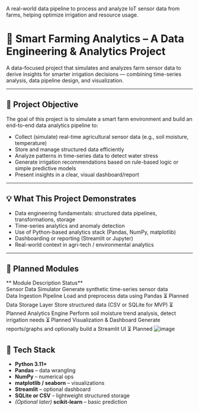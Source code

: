 
A real-world data pipeline to process and analyze IoT sensor data from farms, helping optimize irrigation and resource usage.

# 🌿 Smart Farming Analytics – A Data Engineering & Analytics Project

A data-focused project that simulates and analyzes farm sensor data to derive insights for smarter irrigation decisions — combining time-series analysis, data pipeline design, and visualization.

---

## 📌 Project Objective

The goal of this project is to simulate a smart farm environment and build an end-to-end data analytics pipeline to:

- Collect (simulate) real-time agricultural sensor data (e.g., soil moisture, temperature)
- Store and manage structured data efficiently
- Analyze patterns in time-series data to detect water stress
- Generate irrigation recommendations based on rule-based logic or simple predictive models
- Present insights in a clear, visual dashboard/report

---

## 💡 What This Project Demonstrates

- Data engineering fundamentals: structured data pipelines, transformations, storage
- Time-series analytics and anomaly detection
- Use of Python-based analytics stack (Pandas, NumPy, matplotlib)
- Dashboarding or reporting (Streamlit or Jupyter)
- Real-world context in agri-tech / environmental analytics

---

## 🧩 Planned Modules
** Module                       	           Description                                               	      Status**     
 Sensor Data Simulator 	              Generate synthetic time-series sensor data                	
Data Ingestion Pipeline	              Load and preprocess data using Pandas                        	     ⏳ Planned 
Data Storage Layer	                 Store structured data (CSV or SQLite for MVP)                	     ⏳ Planned 
Analytics Engine	                   Perform soil moisture trend analysis, detect irrigation needs  	   ⏳ Planned 
Visualization & Dashboard	           Generate reports/graphs and optionally build a Streamlit UI   	     ⏳ Planned 
![image](https://github.com/user-attachments/assets/6de3b84b-3bf8-43f8-a807-08ada877f1ad)



## 🔧 Tech Stack

- **Python 3.11+**
- **Pandas** – data wrangling
- **NumPy** – numerical ops
- **matplotlib / seaborn** – visualizations
- **Streamlit** – optional dashboard
- **SQLite or CSV** – lightweight structured storage
- *(Optional later)* **scikit-learn** – basic prediction
